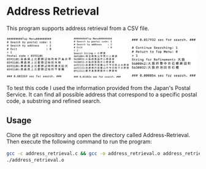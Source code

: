 # Address Retrieval

This program supports address retrieval from a CSV file. 

<p float="center">
  <img src="./img 1.png" width=34%/>
  <img src="./img 2.png" width=29% /> 
  <img src="./img 3.png" width=34.5% /> 
</p>

To test this code I used the information provided from the Japan's Postal Service. It can find all possible address that correspond to a specific postal code, a substring and refined search.

## Usage

Clone the git repository and open the directory called Address-Retrieval. Then execute the following command to run the program:
```bash
gcc -c address_retrieval.c && gcc -o address_retrieval.o address_retrieval.c
./address_retrieval.o
```
